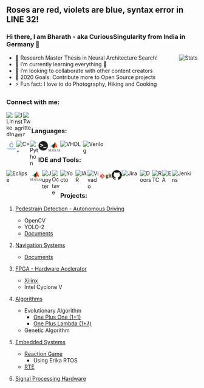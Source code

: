 ## Roses are red, violets are blue, syntax error in LINE 32!
### Hi there, I am Bharath - aka CuriousSingularity from India in Germany 👋

<img align="right" alt="Stats" src="https://github-readme-stats.vercel.app/api?username=curioussingularity&show_icons=true&hide_border=true&count_private=true" />

- 🔭 Research Master Thesis in Neural Architecture Search!
- 🌱 I’m currently learning everything 🤣
- 👯 I’m looking to collaborate with other content creators
- 🥅 2020 Goals: Contribute more to Open Source projects
- ⚡ Fun fact: I love to do Photography, Hiking and Cooking

### Connect with me:

[<img align="left" alt="LinkedIn" width="22px" src="https://cdn.jsdelivr.net/npm/simple-icons@v3/icons/linkedin.svg" />][linkedin]
[<img align="left" alt="Instagram" width="22px" src="https://cdn.jsdelivr.net/npm/simple-icons@v3/icons/instagram.svg" />][instagram]
[<img align="left" alt="Twitter" width="22px" src="https://cdn.jsdelivr.net/npm/simple-icons@v3/icons/twitter.svg" />][twitter]
<!-- Yet to add Links - the website, Youtube, ...
[<img align="left" alt="codeSTACKr.com" width="22px" src="https://raw.githubusercontent.com/iconic/open-iconic/master/svg/globe.svg" />][website]
[<img align="left" alt="YouTube" width="22px" src="https://cdn.jsdelivr.net/npm/simple-icons@v3/icons/youtube.svg" />][youtube]
-->

<br />

### Languages:

<img align="left" alt="C" width="26px" src="https://raw.githubusercontent.com/github/explore/80688e429a7d4ef2fca1e82350fe8e3517d3494d/topics/c/c.png" />
<img align="left" alt="C++" width="36px" src="https://raw.githubusercontent.com/github/explore/80688e429a7d4ef2fca1e82350fe8e3517d3494d/topics/cpp/cpp.png.png" />
<img align="left" alt="Python" width="22px" src="https://avatars0.githubusercontent.com/u/1525981?s=200&v=4" />
<img align="left" alt="Terminal" width="26px" src="https://raw.githubusercontent.com/github/explore/80688e429a7d4ef2fca1e82350fe8e3517d3494d/topics/terminal/terminal.png" />
<img align="left" alt="Matlab" width="32px" src="https://raw.githubusercontent.com/github/explore/80688e429a7d4ef2fca1e82350fe8e3517d3494d/topics/matlab/matlab.png" />
<img align="left" alt="VHDL" width="60px" src="https://user-images.githubusercontent.com/13907836/40860170-456f191c-6599-11e8-9de3-d3df05b6322f.jpg" />
<img align="left" alt="Verilog" width="60px" src="https://s3.amazonaws.com/s3-blogs.mentor.com/verificationhorizons/files/2018/02/systemverilog-logo.jpg" />

<br />

### IDE and Tools:
<img align="left" alt="Eclipse" width="62px" src="https://www.eclipse.org/artwork/images/v2/logo-800x188.png" />
<img align="left" alt="Matlab" width="32px" src="https://raw.githubusercontent.com/github/explore/80688e429a7d4ef2fca1e82350fe8e3517d3494d/topics/matlab/matlab.png" />
<img align="left" alt="Jupyter" width="26px" src="https://upload.wikimedia.org/wikipedia/commons/thumb/3/38/Jupyter_logo.svg/1200px-Jupyter_logo.svg.png" />
<img align="left" alt="Octave" width="22px" src="https://www.gnu.org/software/octave/img/octave-logo.png" />
<img align="left" alt="Yocto" width="40px" src="https://xebialabs.com/wp-content/uploads/2018/10/yoctoproject-logo-1.jpg" />
<img align="left" alt="IAR" width="32px" src="https://mb.cision.com/Public/386/2689824/b09ecf6feaa48db5_800x800ar.jpg" />
<img align="left" alt="Vivado" width="32px" src="https://i.pinimg.com/474x/15/7c/29/157c29f55d40b70d8cb5f4e88437f803.jpg" />
<img align="left" alt="Git" width="32px" src="https://raw.githubusercontent.com/github/explore/80688e429a7d4ef2fca1e82350fe8e3517d3494d/topics/git/git.png" />
<img align="left" alt="GitHub" width="26px" src="https://raw.githubusercontent.com/github/explore/78df643247d429f6cc873026c0622819ad797942/topics/github/github.png" />
<img align="left" alt="Jira" width="48px" src="https://logos-download.com/wp-content/uploads/2016/09/Jira_logo.png" />
<img align="left" alt="Doors" width="32px" src="https://www.automation-consultants.com/wp-content/uploads/IBM-Doors-300-1.png" />
<img align="left" alt="RTC" width="26px" src="https://www.automation-consultants.com/wp-content/uploads/IBM_Rational_Team_Concert-e1564148888416.png" />
<img align="left" alt="EA" width="26px" src="https://www.iag.biz/wp-content/uploads/2016/08/Sparx-Enterprise-Architect-Logo.png" />
<img align="left" alt="Jenkins" width="52px" src="https://www.zend.com/sites/zend/files/image/2019-09/logo-jenkins.jpg" />

<br />
<br />

### Projects:

  1. [Pedestrain Detection - Autonomous Driving](https://github.com/CuriousSingularity/Pedestrain-Detection-AutonomousDriving)
      * OpenCV
      * YOLO-2
      * [Documents](https://github.com/CuriousSingularity/Pedestrain-Detection-AutonomousDriving/blob/master/Docs/Project.pdf)

  2. [Navigation Systems](https://github.com/CuriousSingularity/Navigation-System)
      * [Documents](https://github.com/CuriousSingularity/Navigation-System/tree/master/NavigationSystem/Documents)
      
  3. [FPGA - Hardware Acclerator](https://github.com/CuriousSingularity/FPGA-HW-Accelerator)
      * [Xilinx](https://github.com/CuriousSingularity/FPGA-HW-Accelerator/tree/master/Xilinx_Zynq)
      * Intel Cyclone V

  4. [Algorithms](https://github.com/CuriousSingularity/algorithms)
      * Evolutionary Algorithm
        * [One Plus One (1+1)](https://github.com/CuriousSingularity/algorithms/blob/master/one_plus_1_and_1_plus_lambda_ea.ipynb)
        * [One Plus Lambda (1+𝜆)](https://github.com/CuriousSingularity/algorithms/blob/master/one_plus_1_and_1_plus_lambda_ea.ipynb)
      * Genetic Algorithm

  5. [Embedded Systems](https://github.com/CuriousSingularity/embedded-sytems)
      * [Reaction Game](https://github.com/CuriousSingularity/embedded-sytems/tree/master/Cypress/PSoC/reaction_game_os)
        * Using Erika RTOS
      * [RTE](https://github.com/CuriousSingularity/embedded-sytems/tree/master/Cypress/PSoC/rte)
  
  6. [Signal Processing Hardware](https://github.com/CuriousSingularity/SignalProcessingHardware)
  
<!--
**CuriousSingularity/CuriousSingularity** is a ✨ _special_ ✨ repository because its `README.md` (this file) appears on your GitHub profile.

Here are some ideas to get you started:

- 🔭 I’m currently working on ...
- 🌱 I’m currently learning ...
- 👯 I’m looking to collaborate on ...
- 🤔 I’m looking for help with ...
- 💬 Ask me about ...
- 📫 How to reach me: ...
- 😄 Pronouns: ...
- ⚡ Fun fact: ...
-->


[twitter]: https://twitter.com/i_am_bharathr
[instagram]: https://www.instagram.com/i_am_bharath/
[linkedin]: https://www.linkedin.com/in/iambharathr/
<!--
[website]: https://codeSTACKr.com
[youtube]: https://youtube.com/codeSTACKr
-->
